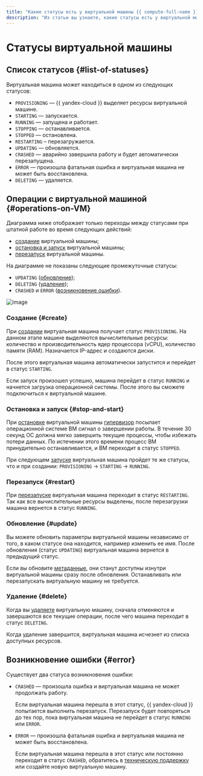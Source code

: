 ```yaml
---
title: "Какие статусы есть у виртуальной машины {{ compute-full-name }}"
description: "Из статьи вы узнаете, какие статусы есть у виртуальной машины {{ compute-name }}."
---
```


# Статусы виртуальной машины

## Список статусов {#list-of-statuses}

Виртуальная машина может находиться в одном из следующих статусов:

- `PROVISIONING` — {{ yandex-cloud }} выделяет ресурсы виртуальной машине.
- `STARTING` — запускается.
- `RUNNING` — запущена и работает.
- `STOPPING` — останавливается.
- `STOPPED` — остановлена.
- `RESTARTING` – перезагружается.
- `UPDATING` — обновляется.
- `CRASHED` — аварийно завершила работу и будет автоматически перезапущена.
- `ERROR` — произошла фатальная ошибка и виртуальная машина не может быть восстановлена.
- `DELETING` — удаляется.

## Операции с виртуальной машиной {#operations-on-VM}

Диаграмма ниже отображает только переходы между статусами при штатной работе во время следующих действий:

- [создание](#create) виртуальной машины;
- [остановка и запуск](#stop-and-start) виртуальной машины;
- [перезапуск](#restart) виртуальной машины.

На диаграмме не показаны следующие промежуточные статусы:

- `UPDATING` ([обновление](#update));
- `DELETING` ([удаление](#delete));
- `CRASHED` и `ERROR` ([возникновение ошибки](#error)).

![image](../../_assets/compute/create-and-run.svg)

### Создание {#create}

При [создании](../operations/vm-create/create-linux-vm.md) виртуальная машина получает статус `PROVISIONING`. На данном этапе машине выделяются вычислительные ресурсы: количество и производительность ядер процессора (vCPU), количество памяти (RAM). Назначается IP-адрес и создаются диски.

После этого виртуальная машина автоматически запустится и перейдет в статус `STARTING`.

Если запуск произошел успешно, машина перейдет в статус `RUNNING` и начнется загрузка операционной системы. После этого вы сможете подключиться к виртуальной машине.

### Остановка и запуск {#stop-and-start}

При [остановке](../operations/vm-control/vm-stop-and-start.md#stop) виртуальной машины [гипервизор](../../glossary/virtualization.md) посылает операционной системе ВМ сигнал о завершении работы. В течение 30 секунд ОС должна мягко завершить текущие процессы, чтобы избежать потери данных. По истечении этого времени процесс ВМ принудительно останавливается, и ВМ переходит в статус `STOPPED`.

При следующем [запуске](../operations/vm-control/vm-stop-and-start.md#start) виртуальная машина пройдет те же статусы, что и при создании: `PROVISIONING` → `STARTING` → `RUNNING`.

### Перезапуск {#restart}

При [перезапуске](../operations/vm-control/vm-stop-and-start.md#restart) виртуальная машина переходит в статус `RESTARTING`. Так как все вычислительные ресурсы выделены, после перезагрузки машина вернется в статус `RUNNING`.

### Обновление {#update}

Вы можете обновить параметры виртуальной машины независимо от того, в каком статусе она находится, например изменить ее имя. После обновления (статус `UPDATING`) виртуальная машина вернется в предыдущий статус.

Если вы обновите [метаданные](vm-metadata.md), они станут доступны изнутри виртуальной машины сразу после обновления. Останавливать или перезапускать виртуальную машину не требуется.

### Удаление {#delete}

Когда вы [удаляете](../operations/vm-control/vm-delete.md) виртуальную машину, сначала отменяются и завершаются все текущие операции, после чего машина переходит в статус `DELETING`.

Когда удаление завершится, виртуальная машина исчезнет из списка доступных ресурсов.

## Возникновение ошибки {#error}

Существует два статуса возникновения ошибки:

- `CRASHED` — произошла ошибка и виртуальная машина не может продолжать работу.

    Если виртуальная машина перешла в этот статус, {{ yandex-cloud }} попытается выполнить перезапуск. Перезапуск будет повторяться до тех пор, пока виртуальная машина не перейдет в статус `RUNNING` или `ERROR`.

- `ERROR` — произошла фатальная ошибка и виртуальная машина не может быть восстановлена.

    Если виртуальная машина перешла в этот статус или постоянно переходит в статус `CRASHED`, обратитесь в [техническую поддержку](../../support/overview.md) или создайте новую виртуальную машину.

